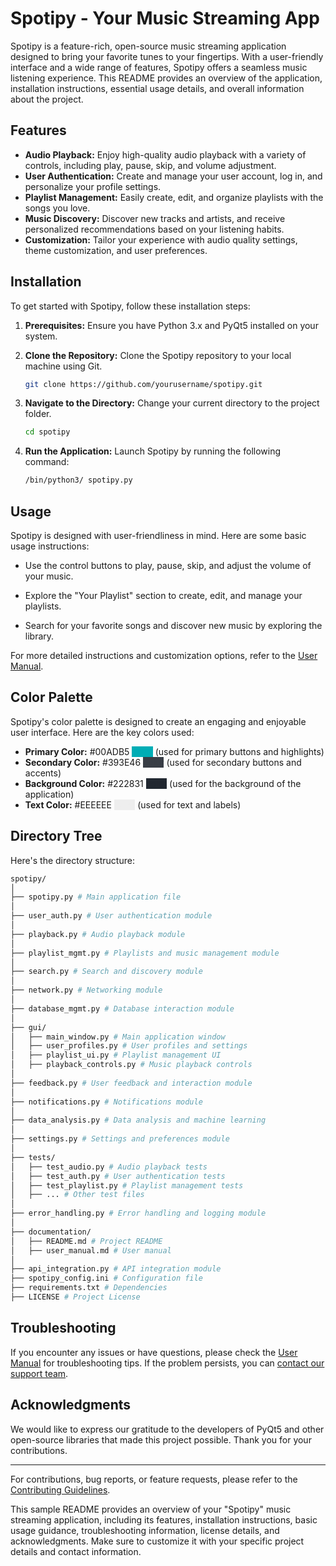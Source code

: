 # Spotipy - Your Music Streaming App

Spotipy is a feature-rich, open-source music streaming application designed to bring your favorite tunes to your fingertips. With a user-friendly interface and a wide range of features, Spotipy offers a seamless music listening experience. This README provides an overview of the application, installation instructions, essential usage details, and overall information about the project.

## Features

- **Audio Playback:** Enjoy high-quality audio playback with a variety of controls, including play, pause, skip, and volume adjustment.
- **User Authentication:** Create and manage your user account, log in, and personalize your profile settings.
- **Playlist Management:** Easily create, edit, and organize playlists with the songs you love.
- **Music Discovery:** Discover new tracks and artists, and receive personalized recommendations based on your listening habits.
- **Customization:** Tailor your experience with audio quality settings, theme customization, and user preferences.

## Installation

To get started with Spotipy, follow these installation steps:

1. **Prerequisites:** Ensure you have Python 3.x and PyQt5 installed on your system.

2. **Clone the Repository:** Clone the Spotipy repository to your local machine using Git.

   ```bash
   git clone https://github.com/yourusername/spotipy.git
   ```

3. **Navigate to the Directory:** Change your current directory to the project folder.

   ```bash
   cd spotipy
   ```

4. **Run the Application:** Launch Spotipy by running the following command:

   ```bash
   /bin/python3/ spotipy.py
   ```

## Usage

Spotipy is designed with user-friendliness in mind. Here are some basic usage instructions:

- Use the control buttons to play, pause, skip, and adjust the volume of your music.

- Explore the "Your Playlist" section to create, edit, and manage your playlists.

- Search for your favorite songs and discover new music by exploring the library.

For more detailed instructions and customization options, refer to the [User Manual](user_manual.md).

## Color Palette

Spotipy's color palette is designed to create an engaging and enjoyable user interface. Here are the key colors used:

- **Primary Color:** #00ADB5 <span style="color: #00ADB5;background-color: #00ADB5;">color</span> (used for primary buttons and highlights)
- **Secondary Color:** #393E46 <span style="color: #393E46;background-color: #393E46;">color</span> (used for secondary buttons and accents)
- **Background Color:** #222831 <span style="color: #222831;background-color: #222831;">color</span> (used for the background of the application)
- **Text Color:** #EEEEEE <span style="color: #EEEEEE;background-color: #EEEEEE;">color</span> (used for text and labels)

## Directory Tree

Here's the directory structure:

```bash
spotipy/
│
├── spotipy.py # Main application file
│
├── user_auth.py # User authentication module
│
├── playback.py # Audio playback module
│
├── playlist_mgmt.py # Playlists and music management module
│
├── search.py # Search and discovery module
│
├── network.py # Networking module
│
├── database_mgmt.py # Database interaction module
│
├── gui/
│   ├── main_window.py # Main application window
│   ├── user_profiles.py # User profiles and settings
│   ├── playlist_ui.py # Playlist management UI
│   ├── playback_controls.py # Music playback controls
│
├── feedback.py # User feedback and interaction module
│
├── notifications.py # Notifications module
│
├── data_analysis.py # Data analysis and machine learning
│
├── settings.py # Settings and preferences module
│
├── tests/
│   ├── test_audio.py # Audio playback tests
│   ├── test_auth.py # User authentication tests
│   ├── test_playlist.py # Playlist management tests
│   ├── ... # Other test files
│
├── error_handling.py # Error handling and logging module
│
├── documentation/
│   ├── README.md # Project README
│   ├── user_manual.md # User manual
│
├── api_integration.py # API integration module
├── spotipy_config.ini # Configuration file
├── requirements.txt # Dependencies
├── LICENSE # Project License
```

## Troubleshooting

If you encounter any issues or have questions, please check the [User Manual](user_manual.md) for troubleshooting tips. If the problem persists, you can [contact our support team](mailto:support@spotipy.com).

## Acknowledgments

We would like to express our gratitude to the developers of PyQt5 and other open-source libraries that made this project possible. Thank you for your contributions.

---

For contributions, bug reports, or feature requests, please refer to the [Contributing Guidelines](CONTRIBUTING.md).

This sample README provides an overview of your "Spotipy" music streaming application, including its features, installation instructions, basic usage guidance, troubleshooting information, license details, and acknowledgments. Make sure to customize it with your specific project details and contact information.
